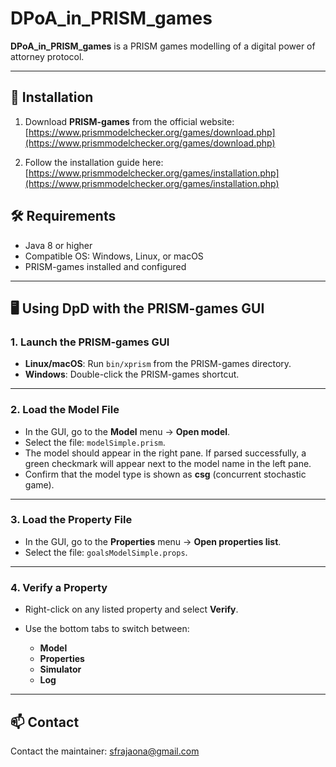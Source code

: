 # DPoA_in_PRISM_games


**DPoA_in_PRISM_games** is a PRISM games modelling of a digital power of
attorney protocol.

---

## 🚀 Installation

1. Download **PRISM-games** from the official website:
   [https://www.prismmodelchecker.org/games/download.php](https://www.prismmodelchecker.org/games/download.php)

2. Follow the installation guide here:
   [https://www.prismmodelchecker.org/games/installation.php](https://www.prismmodelchecker.org/games/installation.php)

## 🛠️ Requirements

- Java 8 or higher
- Compatible OS: Windows, Linux, or macOS
- PRISM-games installed and configured


---

## 🖥️ Using DpD with the PRISM-games GUI

### 1. Launch the PRISM-games GUI

* **Linux/macOS**: Run `bin/xprism` from the PRISM-games directory.
* **Windows**: Double-click the PRISM-games shortcut.

---

### 2. Load the Model File

* In the GUI, go to the **Model** menu → **Open model**.
* Select the file: `modelSimple.prism`.
* The model should appear in the right pane. If parsed successfully, a green checkmark will appear next to the model name in the left pane.
* Confirm that the model type is shown as **csg** (concurrent stochastic game).

---

### 3. Load the Property File

* In the GUI, go to the **Properties** menu → **Open properties list**.
* Select the file: `goalsModelSimple.props`.

---

### 4. Verify a Property

* Right-click on any listed property and select **Verify**.
* Use the bottom tabs to switch between:

  * **Model**
  * **Properties**
  * **Simulator**
  * **Log**

---
## 📫 Contact
Contact the maintainer: sfrajaona@gmail.com

